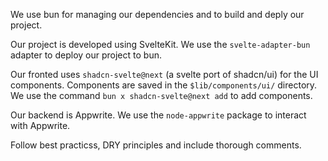 We use bun for managing our dependencies and to build and deply our project.

Our project is developed using SvelteKit. We use the `svelte-adapter-bun` adapter to deploy our project to bun.

Our fronted uses `shadcn-svelte@next` (a svelte port of shadcn/ui) for the UI components. Components are saved in the `$lib/components/ui/` directory. We use the command `bun x shadcn-svelte@next add` to add components.

Our backend is Appwrite. We use the `node-appwrite` package to interact with Appwrite.

Follow best practicss, DRY principles and include thorough comments.
